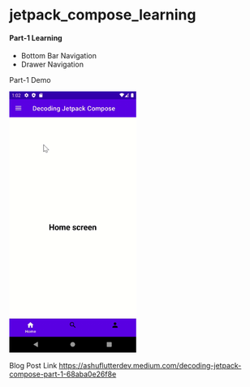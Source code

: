 # jetpack_compose_learning


#### Part-1 Learning
- Bottom Bar Navigation
- Drawer Navigation

Part-1 Demo
<p float="center">
  <img src="screenshot/part1.gif" width="250" />

</p>

Blog Post Link
https://ashuflutterdev.medium.com/decoding-jetpack-compose-part-1-68aba0e26f8e

